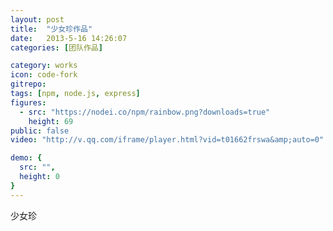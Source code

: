 ```yaml
---
layout: post
title:  "少女珍作品"
date:   2013-5-16 14:26:07
categories: [团队作品]

category: works
icon: code-fork
gitrepo: 
tags: [npm, node.js, express]
figures:
  - src: "https://nodei.co/npm/rainbow.png?downloads=true"
    height: 69
public: false
video: "http://v.qq.com/iframe/player.html?vid=t01662frswa&amp;auto=0"

demo: {
  src: "",
  height: 0
}
---
```

少女珍
<tcvideo src="http://v.qq.com/iframe/player.html?vid=t01662frswa&amp;auto=0"/>